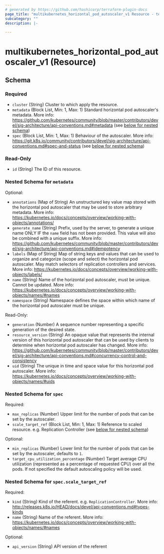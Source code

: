 ```yaml
---
# generated by https://github.com/hashicorp/terraform-plugin-docs
page_title: "multikubernetes_horizontal_pod_autoscaler_v1 Resource - terraform-provider-multikubernetes"
subcategory: ""
description: |-
  
---
```


# multikubernetes_horizontal_pod_autoscaler_v1 (Resource)





<!-- schema generated by tfplugindocs -->
## Schema

### Required

- `cluster` (String) Cluster to which apply the resource.
- `metadata` (Block List, Min: 1, Max: 1) Standard horizontal pod autoscaler's metadata. More info: https://github.com/kubernetes/community/blob/master/contributors/devel/sig-architecture/api-conventions.md#metadata (see [below for nested schema](#nestedblock--metadata))
- `spec` (Block List, Min: 1, Max: 1) Behaviour of the autoscaler. More info: https://git.k8s.io/community/contributors/devel/sig-architecture/api-conventions.md#spec-and-status (see [below for nested schema](#nestedblock--spec))

### Read-Only

- `id` (String) The ID of this resource.

<a id="nestedblock--metadata"></a>
### Nested Schema for `metadata`

Optional:

- `annotations` (Map of String) An unstructured key value map stored with the horizontal pod autoscaler that may be used to store arbitrary metadata. More info: https://kubernetes.io/docs/concepts/overview/working-with-objects/annotations/
- `generate_name` (String) Prefix, used by the server, to generate a unique name ONLY IF the `name` field has not been provided. This value will also be combined with a unique suffix. More info: https://github.com/kubernetes/community/blob/master/contributors/devel/sig-architecture/api-conventions.md#idempotency
- `labels` (Map of String) Map of string keys and values that can be used to organize and categorize (scope and select) the horizontal pod autoscaler. May match selectors of replication controllers and services. More info: https://kubernetes.io/docs/concepts/overview/working-with-objects/labels/
- `name` (String) Name of the horizontal pod autoscaler, must be unique. Cannot be updated. More info: https://kubernetes.io/docs/concepts/overview/working-with-objects/names/#names
- `namespace` (String) Namespace defines the space within which name of the horizontal pod autoscaler must be unique.

Read-Only:

- `generation` (Number) A sequence number representing a specific generation of the desired state.
- `resource_version` (String) An opaque value that represents the internal version of this horizontal pod autoscaler that can be used by clients to determine when horizontal pod autoscaler has changed. More info: https://github.com/kubernetes/community/blob/master/contributors/devel/sig-architecture/api-conventions.md#concurrency-control-and-consistency
- `uid` (String) The unique in time and space value for this horizontal pod autoscaler. More info: https://kubernetes.io/docs/concepts/overview/working-with-objects/names/#uids


<a id="nestedblock--spec"></a>
### Nested Schema for `spec`

Required:

- `max_replicas` (Number) Upper limit for the number of pods that can be set by the autoscaler.
- `scale_target_ref` (Block List, Min: 1, Max: 1) Reference to scaled resource. e.g. Replication Controller (see [below for nested schema](#nestedblock--spec--scale_target_ref))

Optional:

- `min_replicas` (Number) Lower limit for the number of pods that can be set by the autoscaler, defaults to `1`.
- `target_cpu_utilization_percentage` (Number) Target average CPU utilization (represented as a percentage of requested CPU) over all the pods. If not specified the default autoscaling policy will be used.

<a id="nestedblock--spec--scale_target_ref"></a>
### Nested Schema for `spec.scale_target_ref`

Required:

- `kind` (String) Kind of the referent. e.g. `ReplicationController`. More info: http://releases.k8s.io/HEAD/docs/devel/api-conventions.md#types-kinds
- `name` (String) Name of the referent. More info: https://kubernetes.io/docs/concepts/overview/working-with-objects/names/#names

Optional:

- `api_version` (String) API version of the referent
